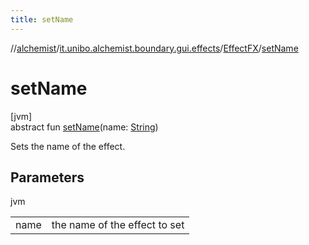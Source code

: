 ```yaml
---
title: setName
---
```

//[alchemist](../../../index.html)/[it.unibo.alchemist.boundary.gui.effects](../index.html)/[EffectFX](index.html)/[setName](set-name.html)



# setName



[jvm]\
abstract fun [setName](set-name.html)(name: [String](https://docs.oracle.com/javase/8/docs/api/java/lang/String.html))



Sets the name of the effect.



## Parameters


jvm

| | |
|---|---|
| name | the name of the effect to set |




